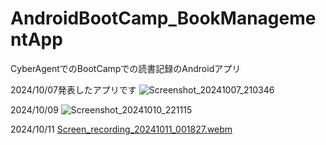 # AndroidBootCamp_BookManagementApp
CyberAgentでのBootCampでの読書記録のAndroidアプリ

2024/10/07発表したアプリです
![Screenshot_20241007_210346](https://github.com/user-attachments/assets/9ad90f66-0e3e-4875-9629-eac2c2eb2fe4)

2024/10/09
![Screenshot_20241010_221115](https://github.com/user-attachments/assets/e5fcaca5-0753-4b14-9a52-b9c3abd374b7)

2024/10/11
[Screen_recording_20241011_001827.webm](https://github.com/user-attachments/assets/639d022e-64f9-4018-bf04-133d4f16ecf0)
